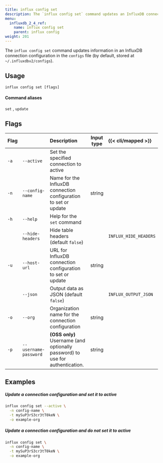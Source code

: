 ```yaml
---
title: influx config set
description: The `influx config set` command updates an InfluxDB connection configuration.
menu:
  influxdb_2_4_ref:
    name: influx config set
    parent: influx config
weight: 201
---
```


The `influx config set` command updates information in an InfluxDB connection
configuration in the `configs` file (by default, stored at `~/.influxdbv2/configs`).

## Usage
```
influx config set [flags]
```

#### Command aliases
`set` , `update`

## Flags
| Flag |                       | Description                                                                  | Input type | {{< cli/mapped >}}    |
| :--- | :-------------------- | :--------------------------------------------------------------------------- | :--------: | :-------------------- |
| `-a` | `--active`            | Set the specified connection to active                                       |            |                       |
| `-n` | `--config-name`       | Name for the InfluxDB connection configuration to set or update              |   string   |                       |
| `-h` | `--help`              | Help for the `set` command                                                   |            |                       |
|      | `--hide-headers`      | Hide table headers (default `false`)                                         |            | `INFLUX_HIDE_HEADERS` |
| `-u` | `--host-url`          | URL for InfluxDB connection configuration to set or update                   |   string   |                       |
|      | `--json`              | Output data as JSON (default `false`)                                        |            | `INFLUX_OUTPUT_JSON`  |
| `-o` | `--org`               | Organization name for the connection configuration                           |   string   |                       |
| `-p` | `--username-password` | **(OSS only)** Username (and optionally password) to use for authentication. |   string   |                       |

## Examples

##### Update a connection configuration and set it to active
```sh
influx config set --active \
  -n config-name \
  -t mySuP3rS3cr3tT0keN \
  -o example-org
```

##### Update a connection configuration and do not set it to active
```sh
influx config set \
  -n config-name \
  -t mySuP3rS3cr3tT0keN \
  -o example-org
```
